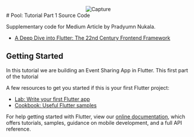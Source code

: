 <div align="center">
    <img src="https://i.ibb.co/1Xy7427/Capture.png" alt="Capture" border="0">
  <br>
</div>
# Pool: Tutorial Part 1 Source Code

Supplementary code for Medium Article by Pradyumn Nukala.

- [A Deep Dive into Flutter: The 22nd Century Frontend Framework](https://medium.com/hackernoon/a-deep-dive-into-flutter-the-22nd-century-frontend-framework-b0b827440a49)

## Getting Started

In this tutorial we are building an Event Sharing App in Flutter.
This first part of the tutorial 

A few resources to get you started if this is your first Flutter project:

- [Lab: Write your first Flutter app](https://flutter.dev/docs/get-started/codelab)
- [Cookbook: Useful Flutter samples](https://flutter.dev/docs/cookbook)

For help getting started with Flutter, view our
[online documentation](https://flutter.dev/docs), which offers tutorials,
samples, guidance on mobile development, and a full API reference.
